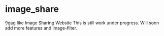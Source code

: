 # image_share
9gag like Image Sharing Website
This is still work under progress. Will soon add more features and image-filter. 
